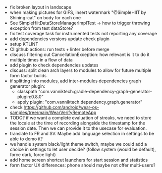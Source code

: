 
* fix broken layout in landscape
* when making pictures for GIFS, insert watermark "@SimpleHIIT by Shining-cat" on body for each one
* See SimpleHiitDataStoreManagerImplTest -> how to trigger throwing exception from test dataStore?
* fix test coverage task for instrumented tests not reporting any coverage
* add dependencies versions update check plugin
* setup KTLINT
* CI github actions: run tests + linter before merge
* discuss filtering out CancellationException: how relevant is it to do it multiple times in a flow of data
* add plugin to check dependencies updates
* discuss: split clean arch layers to modules to allow for future multiple form factor builds
* if splitting into modules, add inter-modules dependencies graph generator plugin: 
  * classpath "com.vanniktech:gradle-dependency-graph-generator-plugin:0.8.0"
  * apply plugin: "com.vanniktech.dependency.graph.generator"
* check https://github.com/android/wear-os-samples/tree/main/WearVerifyRemoteApp
* TODO? if we want a complete evaluation of streaks, we need to store the locale at the time of recording alongside the timestamp for the session date. Then we can provide it to the usecase for evaluation.
* translate to FR and SV. Maybe add language selection in settings to be able to demo it?
* we handle system black/light theme switch, maybe we could add a choice in settings to let user decide? (follow system (would be default), force dark, force light)
* add home screen shortcut launchers for start session and statistics
* form factor UX differences: phone should maybe not offer multi-users?